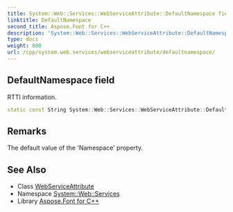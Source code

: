 ```yaml
---
title: System::Web::Services::WebServiceAttribute::DefaultNamespace field
linktitle: DefaultNamespace
second_title: Aspose.Font for C++
description: 'System::Web::Services::WebServiceAttribute::DefaultNamespace field. RTTI information in C++.'
type: docs
weight: 800
url: /cpp/system.web.services/webserviceattribute/defaultnamespace/
---
```

## DefaultNamespace field


RTTI information.

```cpp
static const String System::Web::Services::WebServiceAttribute::DefaultNamespace
```

## Remarks


The default value of the 'Namespace' property. 
## See Also

* Class [WebServiceAttribute](../)
* Namespace [System::Web::Services](../../)
* Library [Aspose.Font for C++](../../../)
